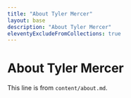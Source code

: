 ```yaml
---
title: "About Tyler Mercer"
layout: base
description: "About Tyler Mercer"
eleventyExcludeFromCollections: true
---
```


# About Tyler Mercer

This line is from `content/about.md`.